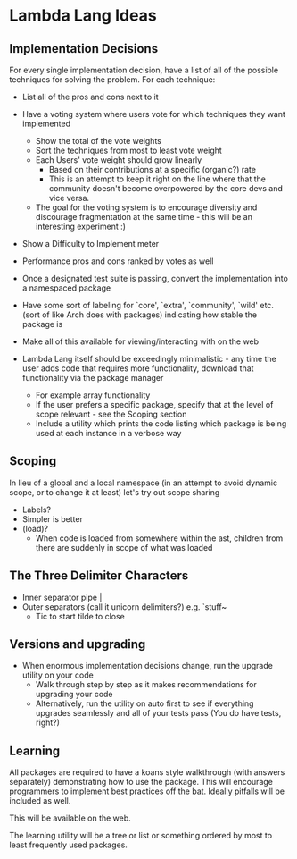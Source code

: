# Lambda Lang Ideas

## Implementation Decisions

For every single implementation decision, have a list of all of the possible techniques for solving the problem. For each technique:

* List all of the pros and cons next to it
* Have a voting system where users vote for which techniques they want implemented
    * Show the total of the vote weights
    * Sort the techniques from most to least vote weight
    * Each Users' vote weight should grow linearly
        * Based on their contributions at a specific (organic?) rate
        * This is an attempt to keep it right on the line where that the community doesn't become overpowered by the core devs and vice versa.
    * The goal for the voting system is to encourage diversity and discourage fragmentation at the same time - this will be an interesting experiment :)
* Show a Difficulty to Implement meter
* Performance pros and cons ranked by votes as well
* Once a designated test suite is passing, convert the implementation into a namespaced package
* Have some sort of labeling for \`core', \`extra', \`community', \`wild' etc. (sort of like Arch does with packages) indicating how stable the package is
* Make all of this available for viewing/interacting with on the web

* Lambda Lang itself should be exceedingly minimalistic - any time the user adds code that requires more functionality, download that functionality via the package manager
    * For example array functionality
    * If the user prefers a specific package, specify that at the level of scope relevant - see the Scoping section
    * Include a utility which prints the code listing which package is being used at each instance in a verbose way

## Scoping

In lieu of a global and a local namespace (in an attempt to avoid dynamic scope, or to change it at least) let's try out scope sharing
* Labels?
* Simpler is better
* (load)?
    * When code is loaded from somewhere within the ast, children from there are suddenly in scope of what was loaded

## The Three Delimiter Characters

* Inner separator pipe |
* Outer separators (call it unicorn delimiters?) e.g. \`stuff~
    * Tic to start tilde to close

## Versions and upgrading

* When enormous implementation decisions change, run the upgrade utility on your code
    * Walk through step by step as it makes recommendations for upgrading your code
    * Alternatively, run the utility on auto first to see if everything upgrades seamlessly and all of your tests pass (You do have tests, right?)

## Learning

All packages are required to have a koans style walkthrough (with answers separately) demonstrating how to use the package. This will encourage programmers to implement best practices off the bat. Ideally pitfalls will be included as well.

This will be available on the web.

The learning utility will be a tree or list or something ordered by most to least frequently used packages.
